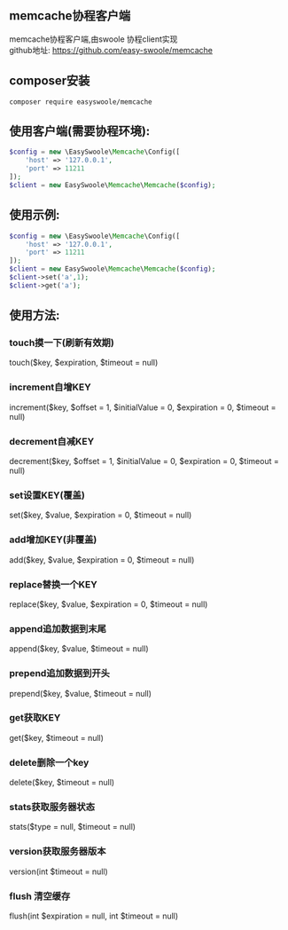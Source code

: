 ## memcache协程客户端
memcache协程客户端,由swoole 协程client实现   
github地址: https://github.com/easy-swoole/memcache 

## composer安装   
```
composer require easyswoole/memcache
```

## 使用客户端(需要协程环境):  
```php
$config = new \EasySwoole\Memcache\Config([
    'host' => '127.0.0.1',
    'port' => 11211
]);
$client = new EasySwoole\Memcache\Memcache($config);
```

## 使用示例:  
```php
$config = new \EasySwoole\Memcache\Config([
    'host' => '127.0.0.1',
    'port' => 11211
]);
$client = new EasySwoole\Memcache\Memcache($config);
$client->set('a',1);
$client->get('a');
```

## 使用方法:   
### touch摸一下(刷新有效期)  
touch($key, $expiration, $timeout = null)

### increment自增KEY  

increment($key, $offset = 1, $initialValue = 0, $expiration = 0, $timeout = null)

### decrement自减KEY  
decrement($key, $offset = 1, $initialValue = 0, $expiration = 0, $timeout = null)

### set设置KEY(覆盖)  
set($key, $value, $expiration = 0, $timeout = null)

### add增加KEY(非覆盖)  
add($key, $value, $expiration = 0, $timeout = null)

### replace替换一个KEY  
replace($key, $value, $expiration = 0, $timeout = null)

### append追加数据到末尾  
append($key, $value, $timeout = null)

### prepend追加数据到开头  
prepend($key, $value, $timeout = null)

### get获取KEY  
get($key, $timeout = null)

### delete删除一个key  
delete($key, $timeout = null)

### stats获取服务器状态  
stats($type = null, $timeout = null)

### version获取服务器版本  
version(int $timeout = null)

### flush  清空缓存  
flush(int $expiration = null, int $timeout = null)




